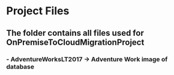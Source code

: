 # Project Files
## The folder contains all files used for OnPremiseToCloudMigrationProject

### - AdventureWorksLT2017 -> Adventure Work image of database

